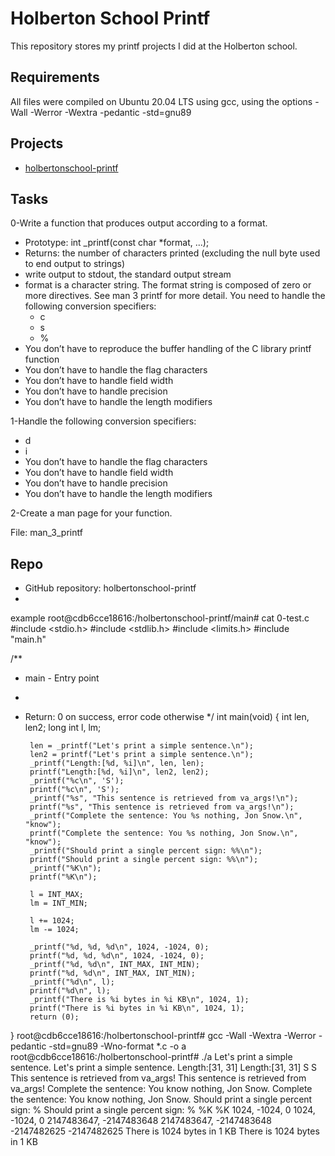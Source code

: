 # Holberton School Printf

This repository stores my printf projects I did at the Holberton school. 

## Requirements
All files were compiled on Ubuntu 20.04 LTS using gcc, using the options -Wall -Werror -Wextra -pedantic -std=gnu89

## Projects
* [holbertonschool-printf](https://github.com/ydroal/holbertonschool-printf) 

## Tasks
0-Write a function that produces output according to a format.

* Prototype: int _printf(const char *format, ...);
* Returns: the number of characters printed (excluding the null byte used to end output to strings)
* write output to stdout, the standard output stream
* format is a character string. The format string is composed of zero or more directives. See man 3 printf for more detail. You need to handle the following conversion specifiers:
	* c
	* s
	* %
* You don’t have to reproduce the buffer handling of the C library printf function
* You don’t have to handle the flag characters
* You don’t have to handle field width
* You don’t have to handle precision
* You don’t have to handle the length modifiers


1-Handle the following conversion specifiers:

* d
* i
* You don’t have to handle the flag characters
* You don’t have to handle field width
* You don’t have to handle precision
* You don’t have to handle the length modifiers

2-Create a man page for your function.

File: man_3_printf

## Repo
* GitHub repository: holbertonschool-printf
* 

example
root@cdb6cce18616:/holbertonschool-printf/main# cat 0-test.c
#include <stdio.h>
#include <stdlib.h>
#include <limits.h>
#include "main.h"

/**
 * main - Entry point
 *
 * Return: 0 on success, error code otherwise
 */
int main(void)
{
        int len, len2;
        long int l, lm;

        len = _printf("Let's print a simple sentence.\n");
        len2 = printf("Let's print a simple sentence.\n");
        _printf("Length:[%d, %i]\n", len, len);
        printf("Length:[%d, %i]\n", len2, len2);
        _printf("%c\n", 'S');
        printf("%c\n", 'S');
        _printf("%s", "This sentence is retrieved from va_args!\n");
        printf("%s", "This sentence is retrieved from va_args!\n");
        _printf("Complete the sentence: You %s nothing, Jon Snow.\n", "know");
        printf("Complete the sentence: You %s nothing, Jon Snow.\n", "know");
        _printf("Should print a single percent sign: %%\n");
        printf("Should print a single percent sign: %%\n");
        _printf("%K\n");
        printf("%K\n");

        l = INT_MAX;
        lm = INT_MIN;

        l += 1024;
        lm -= 1024;

        _printf("%d, %d, %d\n", 1024, -1024, 0);
        printf("%d, %d, %d\n", 1024, -1024, 0);
        _printf("%d, %d\n", INT_MAX, INT_MIN);
        printf("%d, %d\n", INT_MAX, INT_MIN);
        _printf("%d\n", l);
        printf("%d\n", l);
        _printf("There is %i bytes in %i KB\n", 1024, 1);
        printf("There is %i bytes in %i KB\n", 1024, 1);
        return (0);
}
root@cdb6cce18616:/holbertonschool-printf# gcc -Wall -Wextra -Werror -pedantic -std=gnu89
-Wno-format *.c -o a
root@cdb6cce18616:/holbertonschool-printf# ./a
Let's print a simple sentence.
Let's print a simple sentence.
Length:[31, 31]
Length:[31, 31]
S
S
This sentence is retrieved from va_args!
This sentence is retrieved from va_args!
Complete the sentence: You know nothing, Jon Snow.
Complete the sentence: You know nothing, Jon Snow.
Should print a single percent sign: %
Should print a single percent sign: %
%K
%K
1024, -1024, 0
1024, -1024, 0
2147483647, -2147483648
2147483647, -2147483648
-2147482625
-2147482625
There is 1024 bytes in 1 KB
There is 1024 bytes in 1 KB
